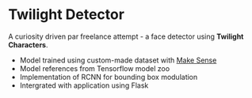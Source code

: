 # Twilight Detector

A curiosity driven par freelance attempt - a face detector using <b>Twilight Characters</b>.

- Model trained using custom-made dataset with [Make Sense](https://makesense.ai)
- Model references from Tensorflow model zoo
- Implementation of RCNN for bounding box modulation
- Intergrated with application using Flask


